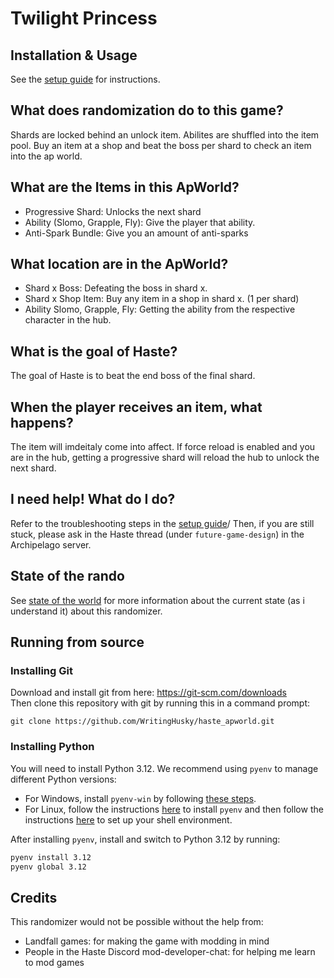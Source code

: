# Twilight Princess

## Installation & Usage

See the [setup guide](https://github.com/WritingHusky/haste_apworld/blob/main/docs/setup_en.md) for instructions.

## What does randomization do to this game?

Shards are locked behind an unlock item. Abilites are shuffled into the item pool. Buy an item at a shop and beat the boss per shard to check an item into the ap world.

## What are the Items in this ApWorld?

- Progressive Shard: Unlocks the next shard
- Ability (Slomo, Grapple, Fly): Give the player that ability.
- Anti-Spark Bundle: Give you an amount of anti-sparks

## What location are in the ApWorld?

- Shard x Boss: Defeating the boss in shard x.
- Shard x Shop Item: Buy any item in a shop in shard x. (1 per shard)
- Ability Slomo, Grapple, Fly: Getting the ability from the respective character in the hub.

## What is the goal of Haste?

The goal of Haste is to beat the end boss of the final shard.

## When the player receives an item, what happens?

The item will imdeitaly come into affect. If force reload is enabled and you are in the hub, getting a progressive shard will reload the hub to unlock the next shard.

## I need help! What do I do?

Refer to the troubleshooting steps in the [setup guide](https://github.com/WritingHusky/haste_apworld/blob/main/docs/setup_en.md)/ Then, if you are still stuck, please ask in the Haste thread (under `future-game-design`) in the Archipelago server.

## State of the rando

See [state of the world](https://github.com/WritingHusky/haste_apworld/blob/main/docs/CurrentState.md) for more information about the current state (as i understand it) about this randomizer.

## Running from source

### Installing Git

Download and install git from here: https://git-scm.com/downloads  
Then clone this repository with git by running this in a command prompt:

```
git clone https://github.com/WritingHusky/haste_apworld.git
```

### Installing Python

You will need to install Python 3.12. We recommend using `pyenv` to manage different Python versions:

- For Windows, install `pyenv-win` by following
  [these steps](https://github.com/pyenv-win/pyenv-win?tab=readme-ov-file#quick-start).
- For Linux, follow the instructions [here](https://github.com/pyenv/pyenv?tab=readme-ov-file#automatic-installer) to
  install `pyenv` and then follow the instructions
  [here](https://github.com/pyenv/pyenv?tab=readme-ov-file#set-up-your-shell-environment-for-pyenv) to set up your shell
  environment.

After installing `pyenv`, install and switch to Python 3.12 by running:

```sh
pyenv install 3.12
pyenv global 3.12
```

## Credits

This randomizer would not be possible without the help from:

- Landfall games: for making the game with modding in mind
- People in the Haste Discord mod-developer-chat: for helping me learn to mod games
